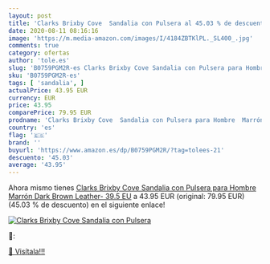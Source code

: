 ```yaml
---
layout: post
title: 'Clarks Brixby Cove  Sandalia con Pulsera al 45.03 % de descuento'
date: 2020-08-11 08:16:16
image: 'https://m.media-amazon.com/images/I/4184ZBTKlPL._SL400_.jpg'
comments: true
category: ofertas
author: 'tole.es'
slug: 'B0759PGM2R-es Clarks Brixby Cove Sandalia con Pulsera para Hombre Marrón...'
sku: 'B0759PGM2R-es'
tags: [ 'sandalia', ]
actualPrice: 43.95 EUR
currency: EUR
price: 43.95
comparePrice: 79.95 EUR
prodname: 'Clarks Brixby Cove  Sandalia con Pulsera para Hombre  Marrón  Dark Brown Leather-   39.5 EU'
country: 'es'
flag: '🇪🇸'
brand: ''
buyurl: 'https://www.amazon.es/dp/B0759PGM2R/?tag=tolees-21'
descuento: '45.03'
average: '43.95'
---
```


Ahora mismo tienes [Clarks Brixby Cove  Sandalia con Pulsera para Hombre  Marrón  Dark Brown Leather-   39.5 EU](https://www.amazon.es/dp/B0759PGM2R/?tag=tolees-21) a 43.95 EUR (original: 79.95 EUR) (45.03 %  de descuento) en el siguiente enlace!

[![Clarks Brixby Cove  Sandalia con Pulsera](https://m.media-amazon.com/images/I/4184ZBTKlPL._SL400_.jpg)](https://www.amazon.es/dp/B0759PGM2R/?tag=tolees-21)

🔎:


[🛒 Visítala!!!](https://www.amazon.es/dp/B0759PGM2R/?tag=tolees-21)
